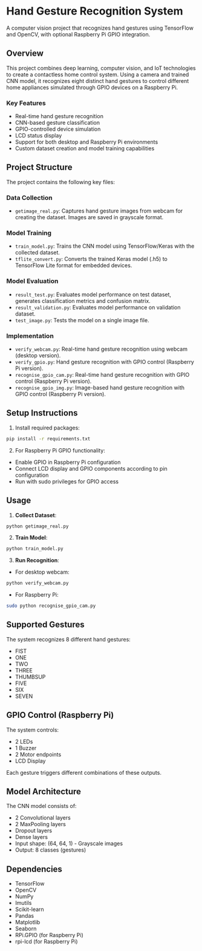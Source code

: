 # Hand Gesture Recognition System

A computer vision project that recognizes hand gestures using TensorFlow and OpenCV, with optional Raspberry Pi GPIO integration.

## Overview
This project combines deep learning, computer vision, and IoT technologies to create a contactless home control system. Using a camera and trained CNN model, it recognizes eight distinct hand gestures to control different home appliances simulated through GPIO devices on a Raspberry Pi.

### Key Features
- Real-time hand gesture recognition
- CNN-based gesture classification
- GPIO-controlled device simulation
- LCD status display
- Support for both desktop and Raspberry Pi environments
- Custom dataset creation and model training capabilities

## Project Structure

The project contains the following key files:

### Data Collection
- `getimage_real.py`: Captures hand gesture images from webcam for creating the dataset. Images are saved in grayscale format.

### Model Training
- `train_model.py`: Trains the CNN model using TensorFlow/Keras with the collected dataset.
- `tflite_convert.py`: Converts the trained Keras model (.h5) to TensorFlow Lite format for embedded devices.

### Model Evaluation
- `result_test.py`: Evaluates model performance on test dataset, generates classification metrics and confusion matrix.
- `result_validation.py`: Evaluates model performance on validation dataset.
- `test_image.py`: Tests the model on a single image file.

### Implementation
- `verify_webcam.py`: Real-time hand gesture recognition using webcam (desktop version).
- `verify_gpio.py`: Hand gesture recognition with GPIO control (Raspberry Pi version).
- `recognise_gpio_cam.py`: Real-time hand gesture recognition with GPIO control (Raspberry Pi version).
- `recognise_gpio_img.py`: Image-based hand gesture recognition with GPIO control (Raspberry Pi version).


## Setup Instructions
1. Install required packages:

```bash
pip install -r requirements.txt
```

2. For Raspberry Pi GPIO functionality:
- Enable GPIO in Raspberry Pi configuration
- Connect LCD display and GPIO components according to pin configuration
- Run with sudo privileges for GPIO access

## Usage

1. **Collect Dataset**:
```bash
python getimage_real.py
```

2. **Train Model**:
```bash
python train_model.py
```

3. **Run Recognition**:
- For desktop webcam:
```bash
python verify_webcam.py
```

- For Raspberry Pi:
```bash
sudo python recognise_gpio_cam.py
```

## Supported Gestures

The system recognizes 8 different hand gestures:
- FIST
- ONE
- TWO
- THREE
- THUMBSUP
- FIVE
- SIX
- SEVEN

## GPIO Control (Raspberry Pi)

The system controls:
- 2 LEDs
- 1 Buzzer
- 2 Motor endpoints
- LCD Display

Each gesture triggers different combinations of these outputs.

## Model Architecture

The CNN model consists of:
- 2 Convolutional layers
- 2 MaxPooling layers
- Dropout layers
- Dense layers
- Input shape: (64, 64, 1) - Grayscale images
- Output: 8 classes (gestures)

## Dependencies

- TensorFlow
- OpenCV
- NumPy
- Imutils
- Scikit-learn
- Pandas
- Matplotlib
- Seaborn
- RPi.GPIO (for Raspberry Pi)
- rpi-lcd (for Raspberry Pi)

